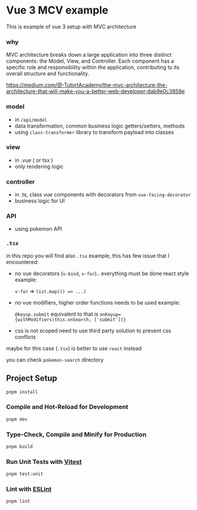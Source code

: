 # Vue 3 MCV example

This is example of vue 3 setup with MVC architecture

### why

MVC architecture breaks down a large application into three distinct components: the Model, View, and Controller. Each component has a specific role and responsibility within the application, contributing to its overall structure and functionality.

<https://medium.com/@-TutortAcademy/the-mvc-architecture-the-architecture-that-will-make-you-a-better-web-developer-dab9e0c3858e>

### model

- in `/api/model`
- data transformation, common business logic getters/setters, methods
- using `class-transformer` library to transform payload into classes

### view

- in .vue ( or tsx )
- only rendering logic

### controller

- in .ts, class vue components with decorators from `vue-facing-decorator`
- business logic for UI

### API

- using pokemon API

### `.tsx`

in this repo you will find also `.tsx` example, this has few issue that I encountered:

- no vue decorators (`v-bind`, `v-for`).. everything must be done react style example:

  `v-for` => `list.map(() => ...)`

- no vue modifiers, higher order functions needs to be used example:

  `@keyup.submit` equivalent to that is `onKeyup={withModifiers(this.onSearch, ['submit'])}`

- css is not scoped need to use third party solution to prevent css conflicts

maybe for this case (`.tsx`) is better to use `react` instead

you can check `pokemon-search` directory

## Project Setup

```sh
pnpm install
```

### Compile and Hot-Reload for Development

```sh
pnpm dev
```

### Type-Check, Compile and Minify for Production

```sh
pnpm build
```

### Run Unit Tests with [Vitest](https://vitest.dev/)

```sh
pnpm test:unit
```

### Lint with [ESLint](https://eslint.org/)

```sh
pnpm lint
```
